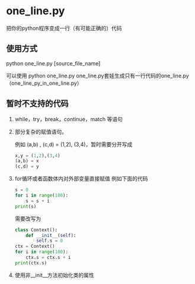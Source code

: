 # one_line.py

把你的python程序变成一行（有可能正确的）代码

## 使用方式

python one_line.py [source_file_name]

可以使用 python one_line.py one_line.py套娃生成只有一行代码的one_line.py（one_line_py_in_one_line.py）

## 暂时不支持的代码

1. while，try，break，continue，match 等语句

2. 部分复杂的赋值语句。

    例如 (a,b) , (c,d) = (1,2), (3,4)，暂时需要分开写成 

    ``` python
    x,y = (1,2),(3,4)
    (a,b) = x
    (c,d) = y
    ```
3. for循环或者函数体内对外部变量直接赋值
    例如下面的代码
    ``` python
    s = 0
    for i in range(100):
        s = s + i
    print(s)
    ```
    需要改写为
    ``` python
    class Context():
        def __init__(self):
            self.s = 0
    ctx = Context()
    for i in range(100):
        ctx.s = ctx.s + i
    print(ctx.s)
    ```

4. 使用非__init__方法初始化类的属性